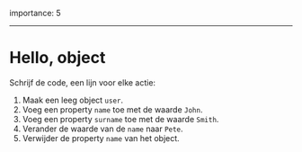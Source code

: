 importance: 5

---

# Hello, object

Schrijf de code, een lijn voor elke actie:

1. Maak een leeg object `user`.
2. Voeg een property `name` toe met de waarde `John`.
3. Voeg een property `surname` toe met de waarde `Smith`.
4. Verander de waarde van de `name` naar `Pete`.
5. Verwijder de property `name` van het object.
